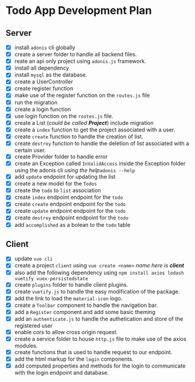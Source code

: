 # Todo App Development Plan

## Server

- [x] install `adonis` cli globally
- [x] create a server folder to handle all backend files.
- [x] reate an api only project using `adonis.js` framework.
- [x] install all dependency
- [x] install `mysql` as the database.
- [x] create a UserController
- [x] create register function
- [x] make use of the register function on the `routes.js` file
- [x] run the migration
- [x] create a login function
- [x] use login function on the `routes.js` file.
- [x] create a List (_could be called **Project**_) include migration
- [x] create a `index` function to get the project associated with a user.
- [x] create `create` function to handle the creation of list.
- [x] create `destroy` function to handle the deletion of list associated with a certain user.
- [x] create Provider folder to handle error
- [x] create an Exception called `InValidAccess` inside the Exception folder using the adonis cli _using the help_`adonis --help`
- [x] add `update` endpoint for updating the list
- [x] create a new model for the `Todos`
- [x] create the `todo` to `list` association
- [x] create `index` endpoint endpoint for the `todo`
- [x] create `create` endpoint endpoint for the `todo`
- [x] create `update` endpoint endpoint for the `todo`
- [x] create `destroy` endpoint endpoint for the `todo`
- [x] add `accomplished` as a bolean to the `todo` table

## Client

- [x] update `vue cli`
- [x] create a project `client` using `vue create <name>` _name here is **client**_
- [x] also add the following dependency using `npm install axios lodash vuetify vuex-persistedstate`
- [x] create `plugins` folder to handle client plugins.
- [x] create `vuetify.js` to handle the easy modification of the package.
- [x] add the link to load the `material-icon` logo.
- [x] create a `Toolbar` component to handle the navigation bar.
- [x] add a `Register` component and add some basic theming
- [x] add an `authenticate.js` to handle the authetication and store of the registered user
- [x] enable cors to allow cross origin request.
- [x] create a service folder to house `http.js` file to make use of the axios modules.
- [x] create functions that is used to handle request to our endpoint.
- [x] add the html markup for the `login` components. 
- [x] add computed properties and methods for the login to communicate with the login endpoint and database.
